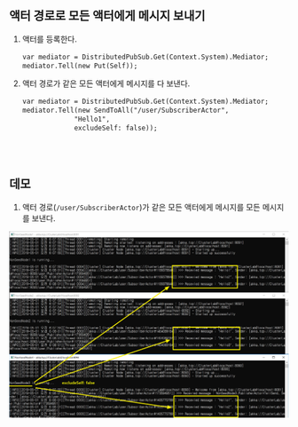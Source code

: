 ## 액터 경로로 모든 액터에게 메시지 보내기
1. 액터를 등록한다.
   ```
   var mediator = DistributedPubSub.Get(Context.System).Mediator;
   mediator.Tell(new Put(Self)); 
   ```

1. 액터 경로가 같은 모든 액터에게 메시지를 다 보낸다.
   ```
   var mediator = DistributedPubSub.Get(Context.System).Mediator;
   mediator.Tell(new SendToAll("/user/SubscriberActor", 
                "Hello1",
                excludeSelf: false));
   ```

<br/>
<br/>

## 데모
1. 액터 경로(`/user/SubscriberActor`)가 같은 모든 액터에게 메시지를 모든 메시지를 보낸다.

![](./Images/Demo.png)
